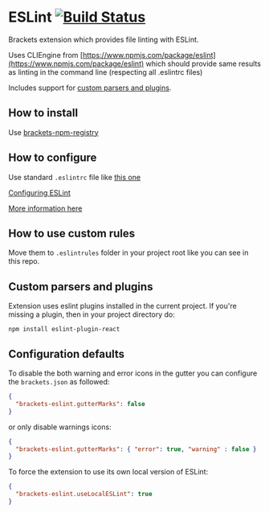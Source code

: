 # ESLint [![Build Status](https://travis-ci.org/zaggino/brackets-eslint.svg?branch=master)](https://travis-ci.org/zaggino/brackets-eslint)

Brackets extension which provides file linting with ESLint.

Uses CLIEngine from [https://www.npmjs.com/package/eslint](https://www.npmjs.com/package/eslint)
which should provide same results as linting in the command line (respecting all .eslintrc files)

Includes support for [custom parsers and plugins](#custom-parsers-and-plugins).

## How to install

Use [brackets-npm-registry](https://github.com/zaggino/brackets-npm-registry)

## How to configure

Use standard `.eslintrc` file like [this one](https://github.com/adobe/brackets/blob/master/.eslintrc.js)

[Configuring ESLint](http://eslint.org/docs/user-guide/configuring)

[More information here](https://github.com/zaggino/brackets-eslint/issues/46)

## How to use custom rules

Move them to `.eslintrules` folder in your project root like you can see in this repo.

## Custom parsers and plugins

Extension uses eslint plugins installed in the current project. If you're missing a plugin, then in your project directory do:

```
npm install eslint-plugin-react
```

## Configuration defaults

To disable the both warning and error icons in the gutter you can configure the `brackets.json` as followed:

```JSON
{
  "brackets-eslint.gutterMarks": false
}
```

or only disable warnings icons:

```JSON
{
  "brackets-eslint.gutterMarks": { "error": true, "warning" : false }
}
```

To force the extension to use its own local version of ESLint:

```JSON
{
  "brackets-eslint.useLocalESLint": true
}
```
